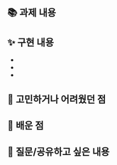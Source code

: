 ## 📚 과제 내용

<!-- 이번 주 과제가 무엇이었는지 간단히 적어주세요 -->

## ✨ 구현 내용

<!-- 내가 구현한 기능이나 해결한 내용을 적어주세요 -->
- 
- 
- 

## 🤔 고민하거나 어려웠던 점

<!-- 구현하면서 고민했던 부분이나 어려웠던 점을 공유해주세요 -->

## 📝 배운 점

<!-- 이번 과제를 하면서 새롭게 알게 된 점이나 배운 점을 적어주세요 -->

## 💬 질문/공유하고 싶은 내용

<!-- 스터디원들에게 질문하고 싶거나 공유하고 싶은 내용이 있다면 적어주세요 -->
